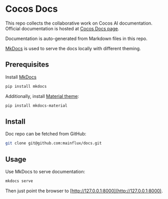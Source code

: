 # Cocos Docs

This repo collects the collaborative work on Cocos AI documentation.
Official documentation is hosted at [Cocos Docs page][docs].

Documentation is auto-generated from Markdown files in this repo.

[MkDocs](https://www.mkdocs.org/) is used to serve the docs locally with different theming.

## Prerequisites

Install [MkDocs](https://www.mkdocs.org/#installation)

```bash
pip install mkdocs
```

Additionally, install [Material theme](https://squidfunk.github.io/mkdocs-material/):

```bash
pip install mkdocs-material
```

## Install

Doc repo can be fetched from GitHub:

```bash
git clone git@github.com:mainflux/docs.git
```

## Usage

Use MkDocs to serve documentation:

```bash
mkdocs serve
```

Then just point the browser to [http://127.0.0.1:8000](http://127.0.0.1:8000).


[docs]: https://docs.cocos.ai